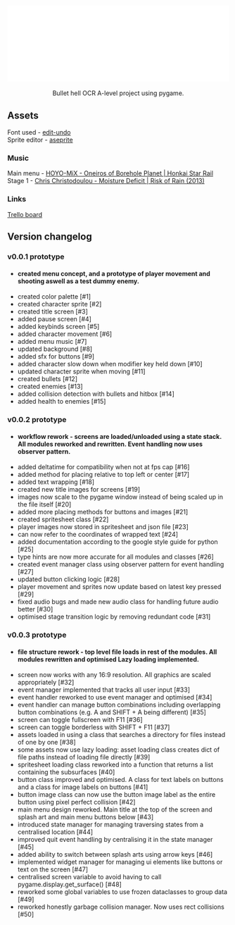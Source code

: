 ![](https://github.com/r5nnn/shmup/blob/main/assets/textures/title/logo_scaled.png)  
<p align="center">
Bullet hell OCR A-level project using pygame.  
</p>

## Assets
Font used - [edit-undo](https://www.dafont.com/edit-undo.font)  
Sprite editor - [aseprite](https://www.aseprite.org/)  
### Music
Main menu - [HOYO-MiX - Oneiros of Borehole Planet | Honkai Star Rail](https://www.youtube.com/watch?v=yQ-rcBeFKVw)  
Stage 1 - [Chris Christodoulou - Moisture Deficit | Risk of Rain (2013)](https://www.youtube.com/watch?v=RbzA6lX84xM)  
### Links
[Trello board](https://trello.com/b/xCHQx3Uu/shmup-trello)  
## Version changelog
### v0.0.1 prototype
- #### created menu concept, and a prototype of player movement and shooting aswell as a test dummy enemy.
- created color palette [#1]
- created character sprite [#2]
- created title screen [#3]
- added pause screen [#4]
- added keybinds screen [#5]
- added character movement [#6]
- added menu music [#7]
- updated background [#8]
- added sfx for buttons [#9]
- added character slow down when modifier key held down [#10]
- updated character sprite when moving [#11]
- created bullets [#12]
- created enemies [#13]
- added collision detection with bullets and hitbox [#14]
- added health to enemies [#15]
### v0.0.2 prototype
- #### workflow rework - screens are loaded/unloaded using a state stack. All modules reworked and rewritten. Event handling now uses observer pattern.
- added deltatime for compatibility when not at fps cap [#16]
- added method for placing relative to top left or center [#17]
- added text wrapping [#18]
- created new title images for screens [#19]
- images now scale to the pygame window instead of being scaled up in the file itself [#20]
- added more placing methods for buttons and images [#21]
- created spritesheet class [#22]
- player images now stored in spritesheet and json file [#23]
- can now refer to the coordinates of wrapped text [#24]
- added documentation according to the google style guide for python [#25]
- type hints are now more accurate for all modules and classes [#26]
- created event manager class using observer pattern for event handling [#27]
- updated button clicking logic [#28]
- player movement and sprites now update based on latest key pressed [#29]
- fixed audio bugs and made new audio class for handling future audio better [#30]
- optimised stage transition logic by removing redundant code [#31]
### v0.0.3 prototype
- #### file structure rework - top level file loads in rest of the modules. All modules rewritten and optimised Lazy loading implemented.
- screen now works with any 16:9 resolution. All graphics are scaled appropriately [#32]
- event manager implemented that tracks all user input [#33]
- event handler reworked to use event manager and optimised [#34]
- event handler can manage button combinations including overlapping button combinations (e.g. A and SHIFT + A being different) [#35]
- screen can toggle fullscreen with F11 [#36]
- screen can toggle borderless with SHIFT + F11 [#37]
- assets loaded in using a class that searches a directory for files instead of one by one [#38]
- some assets now use lazy loading: asset loading class creates dict of file paths instead of loading file directly [#39]
- spritesheet loading class reworked into a function that returns a list containing the subsurfaces [#40]
- button class improved and optimised. A class for text labels on buttons and a class for image labels on buttons [#41]
- button image class can now use the button image label as the entire button using pixel perfect collision [#42]
- main menu design reworked. Main title at the top of the screen and splash art and main menu buttons below [#43]
- introduced state manager for managing traversing states from a centralised location [#44]
- improved quit event handling by centralising it in the state manager [#45]
- added ability to switch between splash arts using arrow keys [#46]
- implemented widget manager for managing ui elements like buttons or text on the screen [#47]
- centralised screen variable to avoid having to call pygame.display.get_surface() [#48]
- reworked some global variables to use frozen dataclasses to group data [#49]
- reworked honestly garbage collision manager. Now uses rect collisions [#50]
